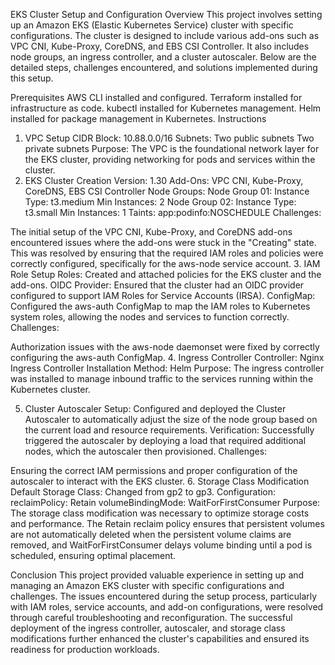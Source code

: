 EKS Cluster Setup and Configuration
Overview
This project involves setting up an Amazon EKS (Elastic Kubernetes Service) cluster with specific configurations. The cluster is designed to include various add-ons such as VPC CNI, Kube-Proxy, CoreDNS, and EBS CSI Controller. It also includes node groups, an ingress controller, and a cluster autoscaler. Below are the detailed steps, challenges encountered, and solutions implemented during this setup.

Prerequisites
AWS CLI installed and configured.
Terraform installed for infrastructure as code.
kubectl installed for Kubernetes management.
Helm installed for package management in Kubernetes.
Instructions
1. VPC Setup
CIDR Block: 10.88.0.0/16
Subnets:
Two public subnets
Two private subnets
Purpose: The VPC is the foundational network layer for the EKS cluster, providing networking for pods and services within the cluster.
2. EKS Cluster Creation
Version: 1.30
Add-Ons: VPC CNI, Kube-Proxy, CoreDNS, EBS CSI Controller
Node Groups:
Node Group 01:
Instance Type: t3.medium
Min Instances: 2
Node Group 02:
Instance Type: t3.small
Min Instances: 1
Taints: app:podinfo:NOSCHEDULE
Challenges:

The initial setup of the VPC CNI, Kube-Proxy, and CoreDNS add-ons encountered issues where the add-ons were stuck in the "Creating" state. This was resolved by ensuring that the required IAM roles and policies were correctly configured, specifically for the aws-node service account.
3. IAM Role Setup
Roles: Created and attached policies for the EKS cluster and the add-ons.
OIDC Provider: Ensured that the cluster had an OIDC provider configured to support IAM Roles for Service Accounts (IRSA).
ConfigMap:
Configured the aws-auth ConfigMap to map the IAM roles to Kubernetes system roles, allowing the nodes and services to function correctly.
Challenges:

Authorization issues with the aws-node daemonset were fixed by correctly configuring the aws-auth ConfigMap.
4. Ingress Controller
Controller: Nginx Ingress Controller
Installation Method: Helm
Purpose: The ingress controller was installed to manage inbound traffic to the services running within the Kubernetes cluster.

5. Cluster Autoscaler
Setup: Configured and deployed the Cluster Autoscaler to automatically adjust the size of the node group based on the current load and resource requirements.
Verification: Successfully triggered the autoscaler by deploying a load that required additional nodes, which the autoscaler then provisioned.
Challenges:

Ensuring the correct IAM permissions and proper configuration of the autoscaler to interact with the EKS cluster.
6. Storage Class Modification
Default Storage Class: Changed from gp2 to gp3.
Configuration:
reclaimPolicy: Retain
volumeBindingMode: WaitForFirstConsumer
Purpose: The storage class modification was necessary to optimize storage costs and performance. The Retain reclaim policy ensures that persistent volumes are not automatically deleted when the persistent volume claims are removed, and WaitForFirstConsumer delays volume binding until a pod is scheduled, ensuring optimal placement.

Conclusion
This project provided valuable experience in setting up and managing an Amazon EKS cluster with specific configurations and challenges. The issues encountered during the setup process, particularly with IAM roles, service accounts, and add-on configurations, were resolved through careful troubleshooting and reconfiguration. The successful deployment of the ingress controller, autoscaler, and storage class modifications further enhanced the cluster's capabilities and ensured its readiness for production workloads.

